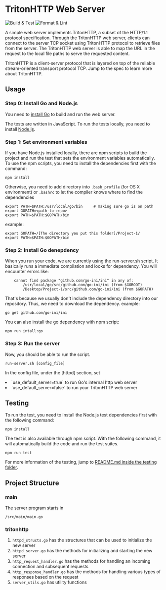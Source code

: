 # TritonHTTP Web Server
![Build & Test](
    https://github.com/jevancc/module-2-project-cse224-chan-xia/workflows/Build%20&%20Test/badge.svg)
![Format & Lint](
    https://github.com/jevancc/module-2-project-cse224-chan-xia/workflows/Format%20&%20Lint/badge.svg)

A simple web server implements TritonHTTP, a subset of the HTTP/1.1 protocol specification. Through the TritonHTTP web server, clients can connect to the server TCP socket using TritonHTTP protocol to retrieve files from the server. The TritonHTTP web server is able to map the URL in the request to the local file paths to serve the requested content. 

TritonHTTP is a client-server protocol that is layered on top of the reliable stream-oriented transport protocol TCP. Jump to the spec to learn more about TritonHTTP.

## Usage
### Step 0: Install Go and Node.js

You need to [install Go](https://golang.org/doc/install) to build and run the web server.

The tests are written in JavaScript. To run the tests locally, you need to install [Node.js](https://nodejs.org/en/).


### Step 1: Set environment variables

If you have Node.js installed locally, there are npm scripts to build the project and run the test that sets the environment variables automatically. To use the npm scripts, you need to install the dependencies first with the command:
```
npm install
```

Otherwise, you need to add directory into ```.bash_profile``` (for OS X environment) or ```.bashrc``` to let the compiler knows where to find the dependencies
```
export PATH=$PATH:/usr/local/go/bin     # making sure go is on path
export GOPATH=<path-to-repo>
export PATH=$PATH:$GOPATH/bin
 ```
example:
```
export GOPATH=/[The directory you put this folder]/Project-1/
export PATH=$PATH:$GOPATH/bin
```

### Step 2: Install Go denepdency
When you run your code, we are currently using the run-server.sh script. It basically runs a immediate compilation and looks for dependency. You will encounter errors like:
```
	cannot find package "github.com/go-ini/ini" in any of:
		/usr/local/go/src/github.com/go-ini/ini (from $GOROOT)
		/Desktop/Project-1/src/github.com/go-ini/ini (from $GOPATH)
```
That's because we usually don't include the dependency directory into our repository. Thus, we need to download the dependency.
example:
```
go get github.com/go-ini/ini
```

You can also install the go dependency with npm script:
```
npm run intall:go
```


### Step 3: Run the server
Now, you should be able to run the script. 
```
run-server.sh [config_file]
```
In the config file, under the [httpd] section, set 
<li> `use_default_server=true` to run Go's internal http web server 
<li> `use_default_server=false` to run your TritonHTTP web server

## Testing
To run the test, you need to install the Node.js test dependencies first with the following command:
```
npm install
```
The test is also available through npm script. With the following command, it will automatically build the code and run the test suites.
```
npm run test
```  
For more information of the testing, jump to [README.md inside the testing folder](testing/README.md).

## Project Structure

### main
The server program starts in
```
/src/main/main.go
```

### tritonhttp
1. `httpd_structs.go` has the structures that can be used to initialize the new server
2. `httpd_server.go` has the methods for initializing and starting the new server
3. `http_request_handler.go` has the methods for handling an incoming connection and subsequent requests
4. `http_response_handler.go` has the methods for handling various types of responses based on the request
5. `server_utils.go` has utility functions
